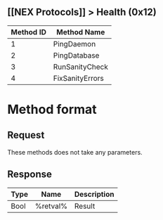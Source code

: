## [[NEX Protocols]] > Health (0x12)

| Method ID | Method Name |
| --- | --- |
| 1 | PingDaemon |
| 2 | PingDatabase |
| 3 | RunSanityCheck |
| 4 | FixSanityErrors |

# Method format
## Request
These methods does not take any parameters.

## Response
| Type | Name | Description |
| --- | --- | --- |
| Bool | %retval% | Result |